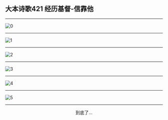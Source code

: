 
## 大本诗歌421 经历基督-信靠他
        
<div id="aplayer0"></div>

---

<img alt="0" data-original="/data/d0421/0.png">

---

<img alt="1" data-original="/data/d0421/1.png">

---

<img alt="2" data-original="/data/d0421/2.png">

---

<img alt="3" data-original="/data/d0421/3.png">

---

<img alt="4" data-original="/data/d0421/4.png">

---

<img alt="5" data-original="/data/d0421/5.png">

---

<p style="text-align: center">到底了...</p>

<script src="/js/dist-view.js"></script>

<script>
MAIN.id = 'd0421';
        
const ap0 = new APlayer({
    container: document.getElementById('aplayer0'),
    volume: 1,
    loop: 'none',
    preload: 'none',
    audio: [{
        name: '大本诗歌421.mp3',
        artist: '大本诗歌',
        url: 'https://res.wx.qq.com/voice/getvoice?mediaid=MzI0NTk3MDM5M18yMjQ3NDkyNjk4',
        cover: '/favicon'
    }]
});
</script>
